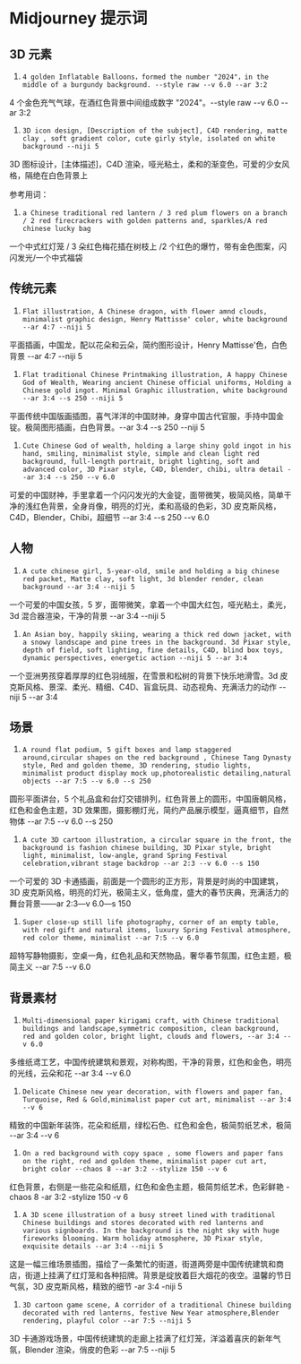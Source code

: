 # Midjourney 提示词

## 3D 元素

1. `4 golden Inflatable Balloons，formed the number "2024"，in the middle of a burgundy background. --style raw --v 6.0 --ar 3:2`

4 个金色充气气球，在酒红色背景中间组成数字 "2024"。--style raw --v 6.0 --ar 3:2

1. `3D icon design, [Description of the subject], C4D rendering, matte clay , soft gradient color, cute girly style, isolated on white background --niji 5`

3D 图标设计，[主体描述]，C4D 渲染，哑光粘土，柔和的渐变色，可爱的少女风格，隔绝在白色背景上

参考用词：

1. `a Chinese traditional red lantern / 3 red plum flowers on a branch / 2 red firecrackers with golden patterns and, sparkles/A red chinese lucky bag`

一个中式红灯笼 / 3 朵红色梅花插在树枝上 /2 个红色的爆竹，带有金色图案，闪闪发光/一个中式福袋

## 传统元素

1. `Flat illustration, A Chinese dragon, with flower amnd clouds, minimalist graphic design, Henry Mattisse' color, white background --ar 4:7 --niji 5`

平面插画，中国龙，配以花朵和云朵，简约图形设计，Henry Mattisse'色，白色背景 --ar 4:7 --niji 5

1. `Flat traditional Chinese Printmaking illustration, A happy Chinese God of Wealth, Wearing ancient Chinese official uniforms, Holding a Chinese gold ingot. Minimal Graphic illustration, white background --ar 3:4 --s 250 --niji 5`

平面传统中国版画插图，喜气洋洋的中国财神，身穿中国古代官服，手持中国金锭。极简图形插画，白色背景。--ar 3:4 --s 250 --niji 5

1. `Cute Chinese God of wealth, holding a large shiny gold ingot in his hand, smiling, minimalist style, simple and clean light red background, full-length portrait, bright lighting, soft and advanced color, 3D Pixar style, C4D, blender, chibi, ultra detail --ar 3:4 --s 250 --v 6.0`

可爱的中国财神，手里拿着一个闪闪发光的大金锭，面带微笑，极简风格，简单干净的浅红色背景，全身肖像，明亮的灯光，柔和高级的色彩，3D 皮克斯风格，C4D，Blender，Chibi，超细节 --ar 3:4 --s 250 --v 6.0

## 人物

1. `A cute chinese girl, 5-year-old, smile and holding a big chinese red packet, Matte clay, soft light, 3d blender render, clean background --ar 3:4 --niji 5`

一个可爱的中国女孩，5 岁，面带微笑，拿着一个中国大红包，哑光粘土，柔光，3d 混合器渲染，干净的背景 --ar 3:4 --niji 5

1. `An Asian boy, happily skiing, wearing a thick red down jacket, with a snowy landscape and pine trees in the background. 3d Pixar style, depth of field, soft lighting, fine details, C4D, blind box toys, dynamic perspectives, energetic action --niji 5 --ar 3:4`

一个亚洲男孩穿着厚厚的红色羽绒服，在雪景和松树的背景下快乐地滑雪。3d 皮克斯风格、景深、柔光、精细、C4D、盲盒玩具、动态视角、充满活力的动作 --niji 5 --ar 3:4

## 场景

1. `A round flat podium, 5 gift boxes and lamp staggered around,circular shapes on the red background , Chinese Tang Dynasty style, Red and golden theme, 3D rendering, studio lights, minimalist product display mock up,photorealistic detailing,natural objects --ar 7:5 --v 6.0 --s 250`

圆形平面讲台，5 个礼品盒和台灯交错排列，红色背景上的圆形，中国唐朝风格，红色和金色主题，3D 效果图，摄影棚灯光，简约产品展示模型，逼真细节，自然物体 --ar 7:5 --v 6.0 --s 250

1. `A cute 3D cartoon illustration, a circular square in the front, the background is fashion chinese building, 3D Pixar style, bright light, minimalist, low-angle, grand Spring Festival celebration,vibrant stage backdrop --ar 2:3 --v 6.0 --s 150`

一个可爱的 3D 卡通插画，前面是一个圆形的正方形，背景是时尚的中国建筑，3D 皮克斯风格，明亮的灯光，极简主义，低角度，盛大的春节庆典，充满活力的舞台背景——ar 2:3—v 6.0—s 150

1. `Super close-up still life photography, corner of an empty table, with red gift and natural items, luxury Spring Festival atmosphere, red color theme, minimalist --ar 7:5 --v 6.0`

超特写静物摄影，空桌一角，红色礼品和天然物品，奢华春节氛围，红色主题，极简主义 --ar 7:5 --v 6.0

## 背景素材

1. `Multi-dimensional paper kirigami craft, with Chinese traditional buildings and landscape,symmetric composition, clean background, red and golden color, bright light, clouds and flowers, --ar 3:4 --v 6.0`

多维纸鸢工艺，中国传统建筑和景观，对称构图，干净的背景，红色和金色，明亮的光线，云朵和花 --ar 3:4 --v 6.0

1. `Delicate Chinese new year decoration, with flowers and paper fan, Turquoise, Red & Gold,minimalist paper cut art, minimalist --ar 3:4 --v 6`

精致的中国新年装饰，花朵和纸扇，绿松石色、红色和金色，极简剪纸艺术，极简 --ar 3:4 --v 6

1. `On a red background with copy space , some flowers and paper fans on the right, red and golden theme, minimalist paper cut art, bright color --chaos 8 --ar 3:2 --stylize 150 --v 6`

红色背景，右侧是一些花朵和纸扇，红色和金色主题，极简剪纸艺术，色彩鲜艳 -chaos 8 -ar 3:2 -stylize 150 -v 6

1. `A 3D scene illustration of a busy street lined with traditional Chinese buildings and stores decorated with red lanterns and various signboards. In the background is the night sky with huge fireworks blooming. Warm holiday atmosphere, 3D Pixar style, exquisite details --ar 3:4 --niji 5`

这是一幅三维场景插图，描绘了一条繁忙的街道，街道两旁是中国传统建筑和商店，街道上挂满了红灯笼和各种招牌。背景是绽放着巨大烟花的夜空。温馨的节日气氛，3D 皮克斯风格，精致的细节 -ar 3:4 -niji 5

1. `3D cartoon game scene, A corridor of a traditional Chinese building decorated with red lanterns, festive New Year atmosphere,Blender rendering, playful color --ar 7:5 --niji 5`

3D 卡通游戏场景，中国传统建筑的走廊上挂满了红灯笼，洋溢着喜庆的新年气氛，Blender 渲染，俏皮的色彩 --ar 7:5 --niji 5
